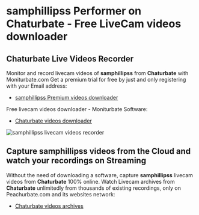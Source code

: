 # samphillipss Performer on Chaturbate - Free LiveCam videos downloader

## Chaturbate Live Videos Recorder

Monitor and record livecam videos of **samphillipss** from **Chaturbate** with Moniturbate.com
Get a premium trial for free by just and only registering with your Email address:
* [samphillipss Premium videos downloader](https://moniturbate.com/request-demo-licence-key.html)

Free livecam videos downloader - Moniturbate Software:
* [Chaturbate videos downloader](https://moniturbate.com/moniturbate-download-software.html)

![samphillipss livecam videos recorder](https://peachurnet.com/templates/moniturbate-software.png)


## Capture samphillipss videos from the Cloud and watch your recordings on Streaming

Without the need of downloading a software, capture **samphillipss** livecam videos from **Chaturbate** 100% online.
Watch Livecam archives from **Chaturbate** unlimitedly from thousands of existing recordings, only on Peachurbate.com and its websites network:
* [Chaturbate videos archives](https://peachurnet.com/)